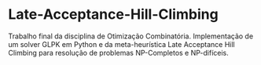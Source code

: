 # Late-Acceptance-Hill-Climbing

Trabalho final da disciplina de Otimização Combinatória. Implementação de um solver GLPK em Python e da meta-heurística Late Acceptance Hill Climbing para resolução de problemas NP-Completos e NP-difíceis.
